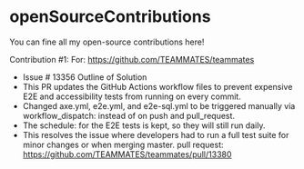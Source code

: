 # openSourceContributions
You can fine all my open-source contributions here!

Contribution #1: For: https://github.com/TEAMMATES/teammates
- Issue # 13356
Outline of Solution
- This PR updates the GitHub Actions workflow files to prevent expensive E2E and accessibility tests from running on every commit.
- Changed axe.yml, e2e.yml, and e2e-sql.yml to be triggered manually via workflow_dispatch: instead of on push and pull_request.
- The schedule: for the E2E tests is kept, so they will still run daily.
- This resolves the issue where developers had to run a full test suite for minor changes or when merging master.
pull request: https://github.com/TEAMMATES/teammates/pull/13380

